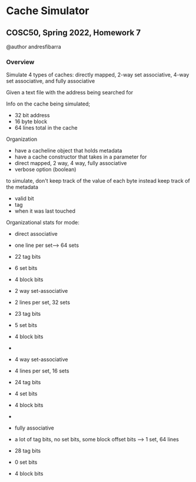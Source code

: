 # Cache Simulator

## COSC50, Spring 2022, Homework 7

@author andresfibarra

### Overview

Simulate 4 types of caches: directly mapped, 2-way set associative, 4-way set associative, and fully associative 

Given a text file with the address being searched for

Info on the cache being simulated;
* 32 bit address
* 16 byte block
* 64 lines total in the cache

Organization
* have a cacheline object that holds metadata
* have a cache constructor that takes in a parameter for 
* direct mapped, 2 way, 4 way, fully associative
* verbose option (boolean)

to simulate, don't keep track of the value of each byte
instead keep track of the metadata
* 	valid bit
* 	tag
* 	when it was last touched

Organizational stats for mode:
* direct associative
* 	one line per set--> 64 sets
* 	22 tag bits
* 	6 set bits
* 	4 block bits

* 2 way set-associative
* 	2 lines per set, 32 sets
* 	23 tag bits
* 	5 set bits
* 	4 block bits
* 
* 4 way set-associative
* 	4 lines per set, 16 sets
* 	24 tag bits
* 	4 set bits
* 	4 block bits
* 
* fully associative
* 	a lot of tag bits, no set bits, some block offset bits --> 1 set, 64 lines
* 	28 tag bits
* 	0 set bits
* 	4 block bits